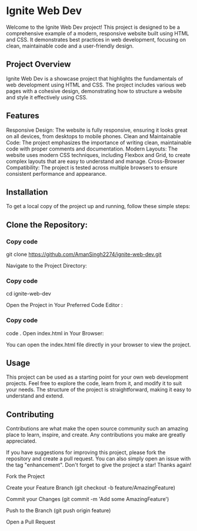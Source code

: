 # Ignite Web Dev
Welcome to the Ignite Web Dev project! This project is designed to be a comprehensive example of a modern, responsive website built using HTML and CSS. It demonstrates best practices in web development, focusing on clean, maintainable code and a user-friendly design.

## Project Overview
Ignite Web Dev is a showcase project that highlights the fundamentals of web development using HTML and CSS. The project includes various web pages with a cohesive design, demonstrating how to structure a website and style it effectively using CSS.


## Features
Responsive Design: The website is fully responsive, ensuring it looks great on all devices, from desktops to mobile phones.
Clean and Maintainable Code: The project emphasizes the importance of writing clean, maintainable code with proper comments and documentation.
Modern Layouts: The website uses modern CSS techniques, including Flexbox and Grid, to create complex layouts that are easy to understand and manage.
Cross-Browser Compatibility: The project is tested across multiple browsers to ensure consistent performance and appearance.

## Installation

To get a local copy of the project up and running, follow these simple steps:

## Clone the Repository:

### Copy code

git clone https://github.com/AmanSingh2274/ignite-web-dev.git

Navigate to the Project Directory:

### Copy code
cd ignite-web-dev

Open the Project in Your Preferred Code Editor :

### Copy code
code .
Open index.html in Your Browser:

You can open the index.html file directly in your browser to view the project.

## Usage
This project can be used as a starting point for your own web development projects. Feel free to explore the code, learn from it, and modify it to suit your needs. The structure of the project is straightforward, making it easy to understand and extend.

## Contributing

Contributions are what make the open source community such an amazing place to learn, inspire, and create. Any contributions you make are greatly appreciated.

If you have suggestions for improving this project, please fork the repository and create a pull request. You can also simply open an issue with the tag "enhancement". Don't forget to give the project a star! Thanks again!

Fork the Project

Create your Feature Branch (git checkout -b feature/AmazingFeature)

Commit your Changes (git commit -m 'Add some AmazingFeature')

Push to the Branch (git push origin feature)

Open a Pull Request
